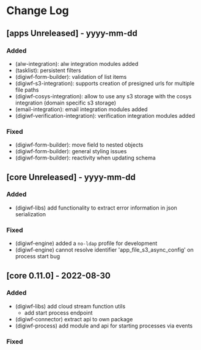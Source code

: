 # Change Log

## [apps Unreleased] - yyyy-mm-dd

### Added

- (alw-integration): alw integration modules added 
- (tasklist): persistent filters
- (digiwf-form-builder): validation of list items
- (digiwf-s3-integration):  supports creation of presigned urls for multiple file paths
- (digiwf-cosys-integration): allow to use any s3 storage with the cosys integration (domain specific s3 storage)
- (email-integration): email integration modules added
- (digiwf-verification-integration): verification integration modules added

### Fixed

- (digiwf-form-builder): move field to nested objects
- (digiwf-form-builder): general styling issues
- (digiwf-form-builder): reactivity when updating schema

## [core Unreleased] - yyyy-mm-dd

### Added

- (digiwf-libs) add functionality to extract error information in json serialization

### Fixed

- (digiwf-engine) added a `no-ldap` profile for development
- (digiwf-engine) cannot resolve identifier 'app_file_s3_async_config' on process start bug

## [core 0.11.0] - 2022-08-30

### Added

- (digiwf-libs) add cloud stream function utils
    - add start process endpoint
- (digiwf-connector) extract api to own package
- (digiwf-process) add module and api for starting processes via events

### Fixed


